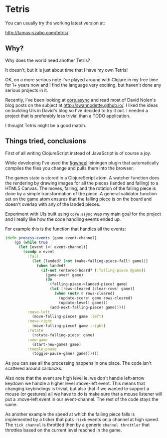 Tetris
======

You can usually try the working latest version at: 

http://tamas-szabo.com/tetris/

Why?
----

Why does the world need another Tetris?

It doesn't, but it is just about time that I have my own Tetris!

OK, on a more serious note I've played around with Clojure in my free time for 1+ years now and I find the language very exciting, but haven't done any serious projects in it.

Recently, I've been looking at [core.async](https://github.com/clojure/core.async) and read most of David Nolen's blog posts on the subject at http://swannodette.github.io/.
I liked the ideas on building UIs in David's blog so I've decided to try it out. I needed a project that is preferably less trivial than a TODO application. 

I thought Tetris might be a good match.

Things tried, conclusions
-------------------------

First of all writing ClojureScript instead of JavaScript is of course a joy.

While developing I've used the [figwheel](https://github.com/bhauman/lein-figwheel) leiningen plugin that automatically compiles the files you change and pulls them into the browser.

The games state is stored in a ClojureScript atom. 
A watcher function does the rendering by drawing images for all the pieces (landed and falling) to a HTML5 Canvas. 
The moves, falling, and the rotation of the falling piece is done by a simple transformation of the piece. A general validator function set on the game atom ensures that the falling piece is on the board and doesn't overlap with any of the landed pieces.

Experiment with UIs built using `core.async` was my main goal for the project and I really like how the code handling events ended up.

For example this is the function that handles all the events: 

```clj
(defn process-events [game event-channel]
    (go (while true
      (let [event (<! event-channel)]
        (condp = event
          :fall
            (let [landed? (not (make-falling-piece-fall! game))]
              (when landed?
                (if-not (entered-board? (:falling-piece @game))
                  (game-over! game)
                  (do
                    (falling-piece->landed-piece! game)
                    (let [rows-cleared (clear-rows! game)]
                      (when (not= 0 rows-cleared)
                        (update-score! game rows-cleared)
                        (update-level! game)))
                    (add-next-falling-piece! game)))))
          :move-left
            (move-falling-piece! game :left)
          :move-right
            (move-falling-piece! game :right)
          :rotate
            (rotate-falling-piece! game)
          :new-game
            (start-new-game! game)
          :toggle-pause
            (toggle-pause-game! game))))))

```

As you can see all the processing happens in one place. The code isn't scattered around callbacks. 

Also note that the event are high level ie. we don't handle left-arrow keydown we handle a higher level :move-left event.
This means that changing keybindings is trivial, but also that if we wanted to support a mouse (or gestures) all we have to do is make sure that a mouse listener will put a :move-left event in our event-channel. The rest of the code stays the same.

As another example the speed at which the falling piece falls is implemented by a ticker that puts `:tick` events on a channel at high speed. The `tick channel` is throttled then by a generic `channel throttler` that throttles based on the current level reached in the game.
